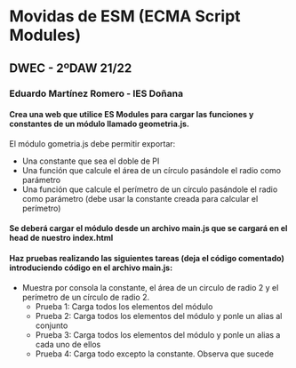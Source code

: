 # Movidas de ESM (ECMA Script Modules)
## DWEC - 2ºDAW 21/22
### Eduardo Martínez Romero - IES Doñana

#### Crea una web que utilice ES Modules para cargar las funciones y constantes de un módulo llamado geometria.js.

El módulo gometria.js debe permitir exportar:

- Una constante que sea el doble de PI
- Una función que calcule el área de un círculo pasándole el radio como parámetro
- Una función que calcule el perímetro de un círculo pasándole el radio como parámetro (debe usar la constante creada para calcular el perímetro)

#### Se deberá cargar el módulo desde un archivo main.js que se cargará en el head de nuestro index.html

#### Haz pruebas realizando las siguientes tareas (deja el código comentado) introduciendo código en el archivo main.js:

- Muestra por consola la constante, el área de un circulo de radio 2 y  el perímetro de un círculo de radio 2.
    - Prueba 1: Carga todos los elementos del módulo
    - Prueba 2: Carga todos los elementos del módulo y ponle un alias al conjunto
    - Prueba 3: Carga todos los elementos del módulo y ponle un alias a cada uno de ellos
    - Prueba 4: Carga todo excepto la constante. Observa que sucede
